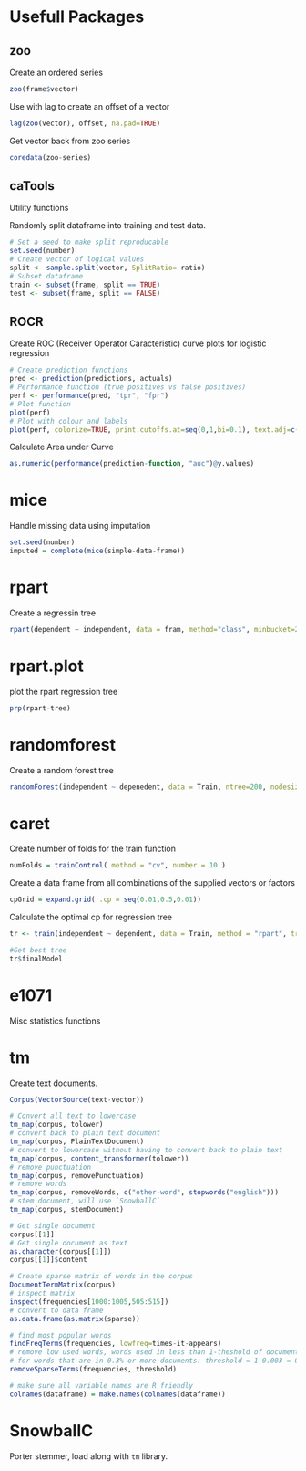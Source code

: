 Usefull Packages
==================

zoo
---

Create an ordered series

``` R
zoo(frame$vector)
```

Use with lag to create an offset of a vector

``` R
lag(zoo(vector), offset, na.pad=TRUE)
```

Get vector back from zoo series

``` R
coredata(zoo-series)
```

caTools
-------

Utility functions

Randomly split dataframe into training and test data.

``` R
# Set a seed to make split reproducable
set.seed(number)
# Create vector of logical values
split <- sample.split(vector, SplitRatio= ratio)
# Subset dataframe
train <- subset(frame, split == TRUE)
test <- subset(frame, split == FALSE)
```

ROCR
----

Create ROC (Receiver Operator Caracteristic) curve plots for logistic regression


``` R
# Create prediction functions
pred <- prediction(predictions, actuals)
# Performance function (true positives vs false positives)
perf <- performance(pred, "tpr", "fpr")
# Plot function
plot(perf)
# Plot with colour and labels
plot(perf, colorize=TRUE, print.cutoffs.at=seq(0,1,bi=0.1), text.adj=c(-0.2,1.7))
```

Calculate Area under Curve

``` R
as.numeric(performance(prediction-function, "auc")@y.values)
```

mice
=====

Handle missing data using imputation

``` R
set.seed(number)
imputed = complete(mice(simple-data-frame))
```

rpart
=====

Create a regressin tree

``` R
rpart(dependent ~ independent, data = fram, method="class", minbucket=25)
```

rpart.plot
==========

plot the rpart regression tree

``` R
prp(rpart-tree)
```

randomforest
============

Create a random forest tree

``` R
randomForest(independent ~ depenedent, data = Train, ntree=200, nodesize=25 )
```

caret
======

Create number of folds for the train function

``` R
numFolds = trainControl( method = "cv", number = 10 )
```

Create a data frame from all combinations of the supplied vectors or factors

``` R
cpGrid = expand.grid( .cp = seq(0.01,0.5,0.01))
```

Calculate the optimal cp for regression tree

``` R
tr <- train(independent ~ dependent, data = Train, method = "rpart", trControl = numFolds, tuneGrid = cpGrid )

#Get best tree
tr$finalModel
```

e1071
======

Misc statistics functions

tm
===

Create text documents.

``` R
Corpus(VectorSource(text-vector))
```

``` R
# Convert all text to lowercase
tm_map(corpus, tolower)
# convert back to plain text document
tm_map(corpus, PlainTextDocument)
# convert to lowercase without having to convert back to plain text
tm_map(corpus, content_transformer(tolower))
# remove punctuation
tm_map(corpus, removePunctuation)
# remove words
tm_map(corpus, removeWords, c("other-word", stopwords("english")))
# stem document, will use `SnowballC`
tm_map(corpus, stemDocument)
```

``` R
# Get single document
corpus[[1]]
# Get single document as text
as.character(corpus[[1]])
corpus[[1]]$content
```

``` R
# Create sparse matrix of words in the corpus
DocumentTermMatrix(corpus)
# inspect matrix
inspect(frequencies[1000:1005,505:515])
# convert to data frame
as.data.frame(as.matrix(sparse))
```

``` R
# find most popular words
findFreqTerms(frequencies, lowfreq=times-it-appears)
# remove low used words, words used in less than 1-theshold of documents
# for words that are in 0.3% or more documents: threshold = 1-0.003 = 0.997
removeSparseTerms(frequencies, threshold)
```

``` R
# make sure all variable names are R friendly
colnames(dataframe) = make.names(colnames(dataframe))
```

SnowballC
==========

Porter stemmer, load along with `tm` library.